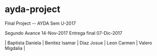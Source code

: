 # ayda-project
FInal Project -- AYDA Sem U-2017

Segundo Avance 14-Nov-2017
Entrega final 07-Dic-2017


| Baptista Daniela | Benitez Isamar | Diaz Josue | Leon Carmen | Valero Migdalia |

